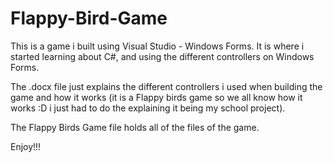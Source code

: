 # Flappy-Bird-Game
This is a game i built using Visual Studio - Windows Forms. It is where i started learning about C#, and using the different controllers on Windows Forms.

The .docx file just explains the different controllers i used when building the game and how it works (it is a Flappy birds game so we all know how it works :D i just had to do the explaining it being my school project).

The Flappy Birds Game file holds all of the files of the game.

Enjoy!!!
